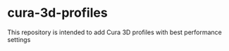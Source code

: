 # cura-3d-profiles
This repository is intended to add Cura 3D profiles with best performance settings
